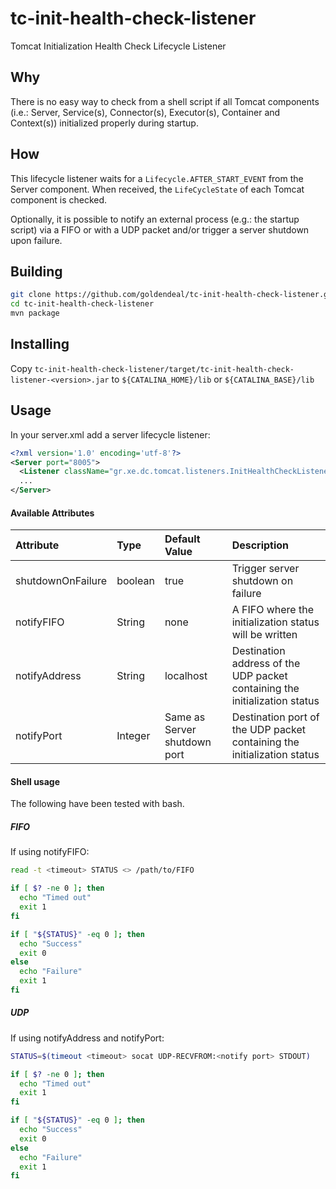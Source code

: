 tc-init-health-check-listener
=============================

Tomcat Initialization Health Check Lifecycle Listener

## Why

There is no easy way to check from a shell script if all Tomcat components (i.e.: Server, Service(s), Connector(s), Executor(s), Container and Context(s)) initialized properly during startup.

## How

This lifecycle listener waits for a `Lifecycle.AFTER_START_EVENT` from the Server component. When received, the `LifeCycleState` of each Tomcat component is checked.

Optionally, it is possible to notify an external process (e.g.: the startup script) via a FIFO or with a UDP packet and/or trigger a server shutdown upon failure.

## Building

```bash
git clone https://github.com/goldendeal/tc-init-health-check-listener.git
cd tc-init-health-check-listener
mvn package
```

## Installing

Copy `tc-init-health-check-listener/target/tc-init-health-check-listener-<version>.jar` to `${CATALINA_HOME}/lib` or `${CATALINA_BASE}/lib`

## Usage

In your server.xml add a server lifecycle listener:

```xml
<?xml version='1.0' encoding='utf-8'?>
<Server port="8005">
  <Listener className="gr.xe.dc.tomcat.listeners.InitHealthCheckListener"/>
  ...
</Server>
```

#### Available Attributes

Attribute         | Type    | Default Value                | Description
:-----------------|:--------|:-----------------------------|:-----------
shutdownOnFailure | boolean | true                         | Trigger server shutdown on failure
notifyFIFO        | String  | none                         | A FIFO where the initialization status will be written
notifyAddress     | String  | localhost                    | Destination address of the UDP packet containing the initialization status
notifyPort        | Integer | Same as Server shutdown port | Destination port of the UDP packet containing the initialization status

#### Shell usage

The following have been tested with bash.

##### FIFO

If using notifyFIFO:

```bash
read -t <timeout> STATUS <> /path/to/FIFO

if [ $? -ne 0 ]; then
  echo "Timed out"
  exit 1
fi

if [ "${STATUS}" -eq 0 ]; then
  echo "Success"
  exit 0
else
  echo "Failure"
  exit 1
fi
```

##### UDP

If using notifyAddress and notifyPort:

```bash
STATUS=$(timeout <timeout> socat UDP-RECVFROM:<notify port> STDOUT)

if [ $? -ne 0 ]; then
  echo "Timed out"
  exit 1
fi

if [ "${STATUS}" -eq 0 ]; then
  echo "Success"
  exit 0
else
  echo "Failure"
  exit 1
fi
```
